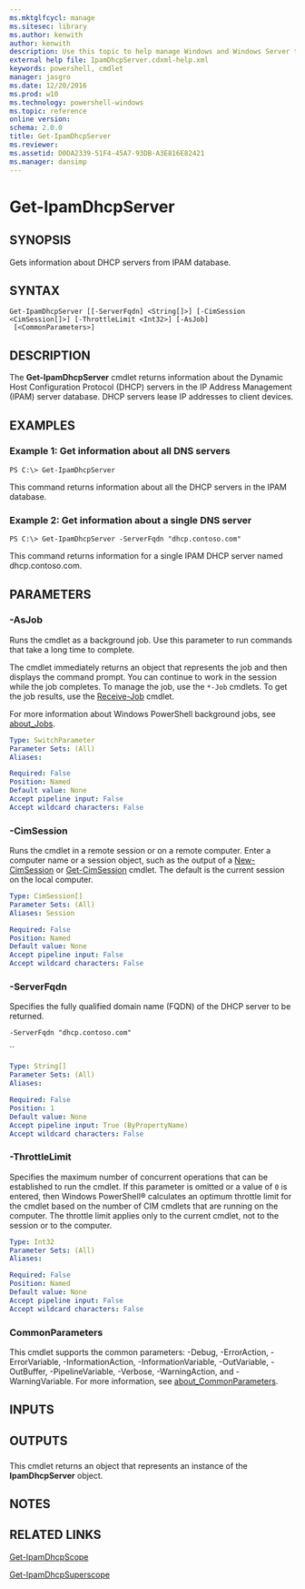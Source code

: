 ```yaml
---
ms.mktglfcycl: manage
ms.sitesec: library
ms.author: kenwith
author: kenwith
description: Use this topic to help manage Windows and Windows Server technologies with Windows PowerShell.
external help file: IpamDhcpServer.cdxml-help.xml
keywords: powershell, cmdlet
manager: jasgro
ms.date: 12/20/2016
ms.prod: w10
ms.technology: powershell-windows
ms.topic: reference
online version: 
schema: 2.0.0
title: Get-IpamDhcpServer
ms.reviewer:
ms.assetid: D0DA2339-51F4-45A7-93DB-A3E816E82421
ms.manager: dansimp
---
```


# Get-IpamDhcpServer

## SYNOPSIS
Gets information about  DHCP servers from IPAM database.

## SYNTAX

```
Get-IpamDhcpServer [[-ServerFqdn] <String[]>] [-CimSession <CimSession[]>] [-ThrottleLimit <Int32>] [-AsJob]
 [<CommonParameters>]
```

## DESCRIPTION
The **Get-IpamDhcpServer** cmdlet returns information about the Dynamic Host Configuration Protocol (DHCP) servers in the IP Address Management (IPAM) server database.
DHCP servers lease IP addresses to client devices.

## EXAMPLES

### Example 1: Get information about all DNS servers
```
PS C:\> Get-IpamDhcpServer
```

This command returns information about all the DHCP servers in the IPAM database.

### Example 2: Get information about a single DNS server
```
PS C:\> Get-IpamDhcpServer -ServerFqdn "dhcp.contoso.com"
```

This command returns information for a single IPAM DHCP server named dhcp.contoso.com.

## PARAMETERS

### -AsJob
Runs the cmdlet as a background job. Use this parameter to run commands that take a long time to complete. 

The cmdlet immediately returns an object that represents the job and then displays the command prompt. 
You can continue to work in the session while the job completes. 
To manage the job, use the `*-Job` cmdlets. 
To get the job results, use the [Receive-Job](http://go.microsoft.com/fwlink/?LinkID=113372) cmdlet. 

For more information about Windows PowerShell background jobs, see [about_Jobs](http://go.microsoft.com/fwlink/?LinkID=113251).

```yaml
Type: SwitchParameter
Parameter Sets: (All)
Aliases: 

Required: False
Position: Named
Default value: None
Accept pipeline input: False
Accept wildcard characters: False
```

### -CimSession
Runs the cmdlet in a remote session or on a remote computer.
Enter a computer name or a session object, such as the output of a [New-CimSession](http://go.microsoft.com/fwlink/p/?LinkId=227967) or [Get-CimSession](http://go.microsoft.com/fwlink/p/?LinkId=227966) cmdlet.
The default is the current session on the local computer.

```yaml
Type: CimSession[]
Parameter Sets: (All)
Aliases: Session

Required: False
Position: Named
Default value: None
Accept pipeline input: False
Accept wildcard characters: False
```

### -ServerFqdn
Specifies the fully qualified domain name (FQDN) of the DHCP server to be returned.

`-ServerFqdn "dhcp.contoso.com"`

``

```yaml
Type: String[]
Parameter Sets: (All)
Aliases: 

Required: False
Position: 1
Default value: None
Accept pipeline input: True (ByPropertyName)
Accept wildcard characters: False
```

### -ThrottleLimit
Specifies the maximum number of concurrent operations that can be established to run the cmdlet.
If this parameter is omitted or a value of `0` is entered, then Windows PowerShell® calculates an optimum throttle limit for the cmdlet based on the number of CIM cmdlets that are running on the computer.
The throttle limit applies only to the current cmdlet, not to the session or to the computer.

```yaml
Type: Int32
Parameter Sets: (All)
Aliases: 

Required: False
Position: Named
Default value: None
Accept pipeline input: False
Accept wildcard characters: False
```

### CommonParameters
This cmdlet supports the common parameters: -Debug, -ErrorAction, -ErrorVariable, -InformationAction, -InformationVariable, -OutVariable, -OutBuffer, -PipelineVariable, -Verbose, -WarningAction, and -WarningVariable. For more information, see [about_CommonParameters](http://go.microsoft.com/fwlink/?LinkID=113216).

## INPUTS

## OUTPUTS

###  
This cmdlet returns an object that represents an instance of the **IpamDhcpServer** object.

## NOTES

## RELATED LINKS

[Get-IpamDhcpScope](./Get-IpamDhcpScope.md)

[Get-IpamDhcpSuperscope](./Get-IpamDhcpSuperscope.md)

